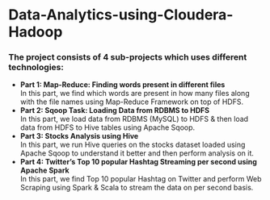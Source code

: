 # Data-Analytics-using-Cloudera-Hadoop
### The project consists of 4 sub-projects which uses different technologies:

- **Part 1: Map-Reduce: Finding words present in different files**  
In this part, we find which words are present in how many files along with the file names using Map-Reduce Framework on top of HDFS. 
- **Part 2: Sqoop Task: Loading Data from RDBMS to HDFS**    
In this part, we load data from RDBMS (MySQL) to HDFS & then load data from HDFS to Hive tables using Apache Sqoop. 
- **Part 3: Stocks Analysis using Hive**     
In this part, we run Hive queries on the stocks dataset loaded using Apache Sqoop to understand it better and then perform analysis on it. 
- **Part 4: Twitter’s Top 10 popular Hashtag Streaming per second using Apache Spark**     
In this part, we find Top 10 popular Hashtag on Twitter and perform Web Scraping using Spark & Scala to stream the data on per second basis.
